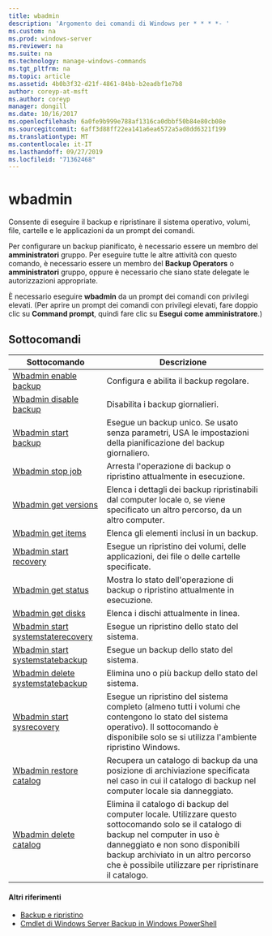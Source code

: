 ```yaml
---
title: wbadmin
description: 'Argomento dei comandi di Windows per * * * *- '
ms.custom: na
ms.prod: windows-server
ms.reviewer: na
ms.suite: na
ms.technology: manage-windows-commands
ms.tgt_pltfrm: na
ms.topic: article
ms.assetid: 4b0b3f32-d21f-4861-84bb-b2eadbf1e7b8
author: coreyp-at-msft
ms.author: coreyp
manager: dongill
ms.date: 10/16/2017
ms.openlocfilehash: 6a0fe9b999e788af1316ca0dbbf50b84e80cb08e
ms.sourcegitcommit: 6aff3d88ff22ea141a6ea6572a5ad8dd6321f199
ms.translationtype: MT
ms.contentlocale: it-IT
ms.lasthandoff: 09/27/2019
ms.locfileid: "71362468"
---
```

# <a name="wbadmin"></a>wbadmin



Consente di eseguire il backup e ripristinare il sistema operativo, volumi, file, cartelle e le applicazioni da un prompt dei comandi.

Per configurare un backup pianificato, è necessario essere un membro del **amministratori** gruppo. Per eseguire tutte le altre attività con questo comando, è necessario essere un membro del **Backup Operators** o **amministratori** gruppo, oppure è necessario che siano state delegate le autorizzazioni appropriate.

È necessario eseguire **wbadmin** da un prompt dei comandi con privilegi elevati. (Per aprire un prompt dei comandi con privilegi elevati, fare doppio clic su **Command prompt**, quindi fare clic su **Esegui come amministratore**.)

## <a name="subcommands"></a>Sottocomandi

|Sottocomando|Descrizione|
|----------|-----------|
|[Wbadmin enable backup](wbadmin-enable-backup.md)|Configura e abilita il backup regolare.|
|[Wbadmin disable backup](wbadmin-disable-backup.md)|Disabilita i backup giornalieri.|
|[Wbadmin start backup](wbadmin-start-backup.md)|Esegue un backup unico. Se usato senza parametri, USA le impostazioni della pianificazione del backup giornaliero.|
|[Wbadmin stop job](wbadmin-stop-job.md)|Arresta l'operazione di backup o ripristino attualmente in esecuzione.|
|[Wbadmin get versions](wbadmin-get-versions.md)|Elenca i dettagli dei backup ripristinabili dal computer locale o, se viene specificato un altro percorso, da un altro computer.|
|[Wbadmin get items](wbadmin-get-items.md)|Elenca gli elementi inclusi in un backup.|
|[Wbadmin start recovery](wbadmin-start-recovery.md)|Esegue un ripristino dei volumi, delle applicazioni, dei file o delle cartelle specificate.|
|[Wbadmin get status](wbadmin-get-status.md)|Mostra lo stato dell'operazione di backup o ripristino attualmente in esecuzione.|
|[Wbadmin get disks](wbadmin-get-disks.md)|Elenca i dischi attualmente in linea.|
|[Wbadmin start systemstaterecovery](wbadmin-start-systemstaterecovery.md)|Esegue un ripristino dello stato del sistema.|
|[Wbadmin start systemstatebackup](wbadmin-start-systemstatebackup.md)|Esegue un backup dello stato del sistema.|
|[Wbadmin delete systemstatebackup](wbadmin-delete-systemstatebackup.md)|Elimina uno o più backup dello stato del sistema.|
|[Wbadmin start sysrecovery](wbadmin-start-sysrecovery.md)|Esegue un ripristino del sistema completo (almeno tutti i volumi che contengono lo stato del sistema operativo). Il sottocomando è disponibile solo se si utilizza l'ambiente ripristino Windows.|
|[Wbadmin restore catalog](wbadmin-restore-catalog.md)|Recupera un catalogo di backup da una posizione di archiviazione specificata nel caso in cui il catalogo di backup nel computer locale sia danneggiato.|
|[Wbadmin delete catalog](wbadmin-delete-catalog.md)|Elimina il catalogo di backup del computer locale. Utilizzare questo sottocomando solo se il catalogo di backup nel computer in uso è danneggiato e non sono disponibili backup archiviato in un altro percorso che è possibile utilizzare per ripristinare il catalogo.|

#### <a name="additional-references"></a>Altri riferimenti

-   [Backup e ripristino](https://go.microsoft.com/fwlink/?LinkID=195054)
-   [Cmdlet di Windows Server Backup in Windows PowerShell](https://technet.microsoft.com/library/jj902428.aspx)